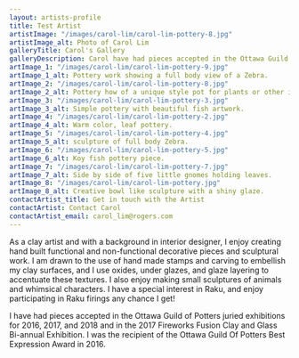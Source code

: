 ```yaml
---
layout: artists-profile
title: Test Artist
artistImage: "/images/carol-lim/carol-lim-pottery-8.jpg"
artistImage_alt: Photo of Carol Lim
galleryTitle: Carol's Gallery
galleryDescription: Carol have had pieces accepted in the Ottawa Guild of Potters juried exhibitions for 2016, 2017, and 2018
artImage_1: "/images/carol-lim/carol-lim-pottery-9.jpg"
artImage_1_alt: Pottery work showing a full body view of a Zebra.
artImage_2: "/images/carol-lim/carol-lim-pottery-8.jpg"
artImage_2_alt: Pottery how of a unique style pot for plants or other items.
artImage_3: "/images/carol-lim/carol-lim-pottery-3.jpg"
artImage_3_alt: Simple pottery with beautiful fish artwork.
artImage_4: "/images/carol-lim/carol-lim-pottery-2.jpg"
artImage_4_alt: Warm color, leaf pottery.
artImage_5: "/images/carol-lim/carol-lim-pottery-4.jpg"
artImage_5_alt: sculpture of full body Zebra.
artImage_6: "/images/carol-lim/carol-lim-pottery-5.jpg"
artImage_6_alt: Koy fish pottery piece.
artImage_7: "/images/carol-lim/carol-lim-pottery-7.jpg"
artImage_7_alt: Side by side of five little gnomes holding leaves.
artImage_8: "/images/carol-lim/carol-lim-pottery.jpg"
artImage_8_alt: Creative bowl like sculpture with a shiny glaze.
contactArtist_title: Get in touch with the Artist
contactArtist: Contact Carol
contactArtist_email: carol_lim@rogers.com
---
```


As a clay artist and with a background in interior designer, I enjoy creating hand built functional and non-functional decorative pieces and sculptural work.  I am drawn to the use of hand made stamps and carving to embellish my clay surfaces, and I use oxides, under glazes, and glaze layering to accentuate these textures.  I also enjoy making small sculptures of animals and whimsical characters. I have a special interest in Raku, and enjoy participating in Raku firings any chance I get!

I have had pieces accepted in the Ottawa Guild of Potters juried exhibitions for 2016, 2017, and 2018 and in the 2017 Fireworks Fusion Clay and Glass Bi-annual Exhibition.  I was the recipient of the Ottawa Guild Of Potters Best Expression Award in 2016.
